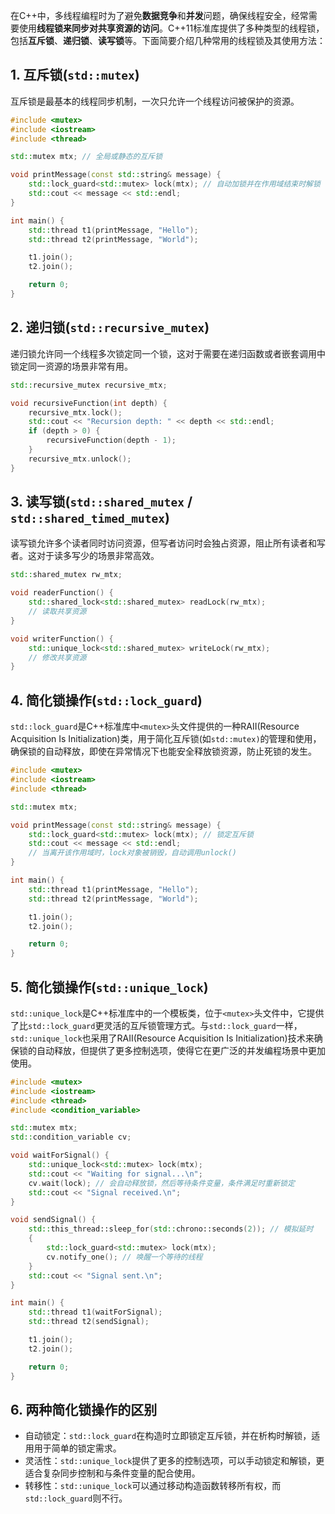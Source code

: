 ​	在C++中，多线程编程时为了避免**数据竞争**和**并发**问题，确保线程安全，经常需要使用**线程锁来同步对共享资源的访问**。C++11标准库提供了多种类型的线程锁，包括**互斥锁**、**递归锁**、**读写锁**等。下面简要介绍几种常用的线程锁及其使用方法：

## 1. 互斥锁(`std::mutex`)

​	互斥锁是最基本的线程同步机制，一次只允许一个线程访问被保护的资源。

```c++
#include <mutex>
#include <iostream>
#include <thread>

std::mutex mtx; // 全局或静态的互斥锁

void printMessage(const std::string& message) {
    std::lock_guard<std::mutex> lock(mtx); // 自动加锁并在作用域结束时解锁
    std::cout << message << std::endl;
}

int main() {
    std::thread t1(printMessage, "Hello");
    std::thread t2(printMessage, "World");

    t1.join();
    t2.join();

    return 0;
}
```

## 2. 递归锁(`std::recursive_mutex`)

递归锁允许同一个线程多次锁定同一个锁，这对于需要在递归函数或者嵌套调用中锁定同一资源的场景非常有用。

```c++
std::recursive_mutex recursive_mtx;

void recursiveFunction(int depth) {
    recursive_mtx.lock();
    std::cout << "Recursion depth: " << depth << std::endl;
    if (depth > 0) {
        recursiveFunction(depth - 1);
    }
    recursive_mtx.unlock();
}
```

## 3. 读写锁(`std::shared_mutex` / `std::shared_timed_mutex`)

读写锁允许多个读者同时访问资源，但写者访问时会独占资源，阻止所有读者和写者。这对于读多写少的场景非常高效。

```c++
std::shared_mutex rw_mtx;

void readerFunction() {
    std::shared_lock<std::shared_mutex> readLock(rw_mtx);
    // 读取共享资源
}

void writerFunction() {
    std::unique_lock<std::shared_mutex> writeLock(rw_mtx);
    // 修改共享资源
}
```

## 4. 简化锁操作(`std::lock_guard`)

`std::lock_guard`是C++标准库中`<mutex>`头文件提供的一种RAII(Resource Acquisition Is Initialization)类，用于简化互斥锁(如`std::mutex)`的管理和使用，确保锁的自动释放，即使在异常情况下也能安全释放锁资源，防止死锁的发生。

```c++
#include <mutex>
#include <iostream>
#include <thread>

std::mutex mtx;

void printMessage(const std::string& message) {
    std::lock_guard<std::mutex> lock(mtx); // 锁定互斥锁
    std::cout << message << std::endl;
    // 当离开该作用域时，lock对象被销毁，自动调用unlock()
}

int main() {
    std::thread t1(printMessage, "Hello");
    std::thread t2(printMessage, "World");

    t1.join();
    t2.join();

    return 0;
}
```

## 5. 简化锁操作(`std::unique_lock`)

`std::unique_lock`是C++标准库中的一个模板类，位于`<mutex>`头文件中，它提供了比`std::lock_guard`更灵活的互斥锁管理方式。与`std::lock_guard`一样，`std::unique_lock`也采用了RAII(Resource Acquisition Is Initialization)技术来确保锁的自动释放，但提供了更多控制选项，使得它在更广泛的并发编程场景中更加使用。

```c++
#include <mutex>
#include <iostream>
#include <thread>
#include <condition_variable>

std::mutex mtx;
std::condition_variable cv;

void waitForSignal() {
    std::unique_lock<std::mutex> lock(mtx);
    std::cout << "Waiting for signal...\n";
    cv.wait(lock); // 会自动释放锁，然后等待条件变量，条件满足时重新锁定
    std::cout << "Signal received.\n";
}

void sendSignal() {
    std::this_thread::sleep_for(std::chrono::seconds(2)); // 模拟延时
    {
        std::lock_guard<std::mutex> lock(mtx);
        cv.notify_one(); // 唤醒一个等待的线程
    }
    std::cout << "Signal sent.\n";
}

int main() {
    std::thread t1(waitForSignal);
    std::thread t2(sendSignal);

    t1.join();
    t2.join();

    return 0;
}
```

## 6. 两种简化锁操作的区别

- 自动锁定：`std::lock_guard`在构造时立即锁定互斥锁，并在析构时解锁，适用用于简单的锁定需求。
- 灵活性：`std::unique_lock`提供了更多的控制选项，可以手动锁定和解锁，更适合复杂同步控制和与条件变量的配合使用。
- 转移性：`std::unique_lock`可以通过移动构造函数转移所有权，而`std::lock_guard`则不行。